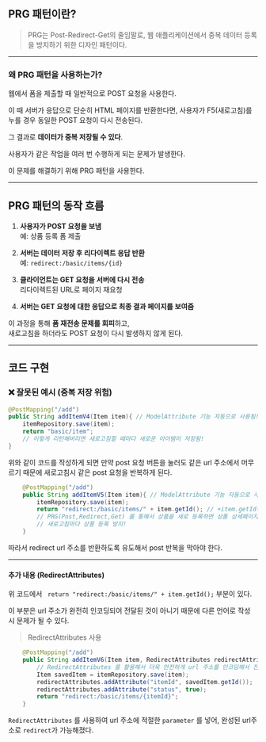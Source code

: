 ## PRG 패턴이란?
> PRG는 Post-Redirect-Get의 줄임말로, 웹 애플리케이션에서 중복 데이터 등록을 방지하기 위한 디자인 패턴이다.

---

### 왜 PRG 패턴을 사용하는가?

웹에서 폼을 제출할 때 일반적으로 POST 요청을 사용한다.

이 때 서버가 응답으로 단순히 HTML 페이지를 반환한다면, 사용자가 F5(새로고침)를 누를 경우 동일한 POST 요청이 다시 전송된다.

그 결과로 **데이터가 중복 저장될 수 있다**.

사용자가 같은 작업을 여러 번 수행하게 되는 문제가 발생한다.

이 문제를 해결하기 위해 PRG 패턴을 사용한다.

---

## PRG 패턴의 동작 흐름

1. **사용자가 POST 요청을 보냄**  
   예: 상품 등록 폼 제출

2. **서버는 데이터 저장 후 리다이렉트 응답 반환**  
   예: `redirect:/basic/items/{id}`

3. **클라이언트는 GET 요청을 서버에 다시 전송**  
   리다이렉트된 URL로 페이지 재요청

4. **서버는 GET 요청에 대한 응답으로 최종 결과 페이지를 보여줌**

이 과정을 통해 **폼 재전송 문제를 회피**하고,  
새로고침을 하더라도 POST 요청이 다시 발생하지 않게 된다.

---

## 코드 구현

### ❌ 잘못된 예시 (중복 저장 위험)
```java
@PostMapping("/add")
public String addItemV4(Item item){ // ModelAttribute 기능 자동으로 사용됨!
    itemRepository.save(item);
    return "basic/item";
    // 이렇게 리턴해버리면 새로고침할 때마다 새로운 아이템이 저장됨!
}
```

위와 같이 코드를 작성하게 되면 만약 post 요청 버튼을 눌러도 같은 url 주소에서 머무르기 때문에 새로고침시 같은 post 요청을 반복하게 된다.

```java
	@PostMapping("/add")
    public String addItemV5(Item item){ // ModelAttribute 기능 자동으로 사용됨!
        itemRepository.save(item);
        return "redirect:/basic/items/" + item.getId(); // +item.getId() 이런식으로 url 을 넘기면 위험함!
        // PRG(Post,Redirect,Get) 를 통해서 상품을 새로 등록하면 상품 상세페이지로 리다이렉트 되도록 함!
        // 새로고침마다 상품 등록 방지!
    }
```
따라서 redirect url 주소를 반환하도록 유도해서 post 반복을 막아야 한다.

---

#### 추가 내용 (RedirectAttributes)
위 코드에서 ` return "redirect:/basic/items/" + item.getId();` 부분이 있다.

이 부분은 url 주소가 완전히 인코딩되어 전달된 것이 아니기 때문에 다른 언어로 작성 시 문제가 될 수 있다.

>RedirectAttributes 사용
```java
	@PostMapping("/add")
    public String addItemV6(Item item, RedirectAttributes redirectAttributes){
        // RedirectAttributes 를 활용해서 더욱 안전하게 url 주소를 인코딩해서 전달함!
        Item savedItem = itemRepository.save(item);
        redirectAttributes.addAttribute("itemId", savedItem.getId());
        redirectAttributes.addAttribute("status", true);
        return "redirect:/basic/items/{itemId}";
    }
```
`RedirectAttributes` 를 사용하여 url 주소에 적절한 `parameter` 를 넣어, 완성된 url주소로 `redirect`가 가능해졌다.
